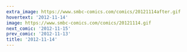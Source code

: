 ```yaml
---
extra_image: https://www.smbc-comics.com/comics/20121114after.gif
hovertext: '2012-11-14'
image: https://www.smbc-comics.com/comics/20121114.gif
next_comic: '2012-11-15'
prev_comic: '2012-11-13'
title: '2012-11-14'
---
```


